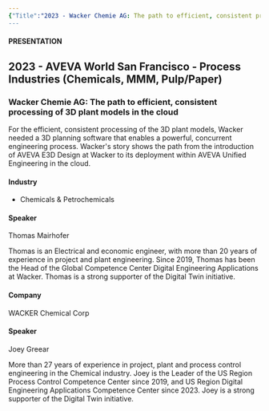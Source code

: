 ```yaml
---
{"Title":"2023 - Wacker Chemie AG: The path to efficient, consistent processing of 3D plant models in the cloud","Year":2023,"Industry":"Chemicals & Petrochemicals","URL":"https://resources.osisoft.com/presentations/wacker-chemie-ag--the-path-to-efficient--consistent-processing-of-3d-plant-models-in-the-cloud/","PDF":"https://cdn.osisoft.com/osi/presentations/2023-AVEVA-San-Francisco/UC23NA-1PRI02-WackerChemieAG-Mairhofer-The-path-to-efficient-consistent-processing-of-3D-plant-models-in-the-cloud.pdf","Company":"Wacker Chemie AG","dg-publish":true,"permalink":"/aveva/customer-stories/2023/2023-wacker-chemie-ag-wacker-chemie-ag-the-path-to-efficient-consistent-processing-of-3-d-plant-models-in-the-cloud/","dgPassFrontmatter":true}
---
```



#### PRESENTATION

## 2023 - AVEVA World San Francisco - Process Industries (Chemicals, MMM, Pulp/Paper)

### Wacker Chemie AG: The path to efficient, consistent processing of 3D plant models in the cloud

For the efficient, consistent processing of the 3D plant models, Wacker needed a 3D planning software that enables a powerful, concurrent engineering process. Wacker's story shows the path from the introduction of AVEVA E3D Design at Wacker to its deployment within AVEVA Unified Engineering in the cloud.

#### Industry

- Chemicals & Petrochemicals

#### Speaker

Thomas Mairhofer

Thomas is an Electrical and economic engineer, with more than 20 years of experience in project and plant engineering. Since 2019, Thomas has been the Head of the Global Competence Center Digital Engineering Applications at Wacker. Thomas is a strong supporter of the Digital Twin initiative.

#### Company

WACKER Chemical Corp

#### Speaker

Joey Greear

More than 27 years of experience in project, plant and process control engineering in the Chemical industry. Joey is the Leader of the US Region Process Control Competence Center since 2019, and US Region Digital Engineering Applications Competence Center since 2023. Joey is a strong supporter of the Digital Twin initiative.